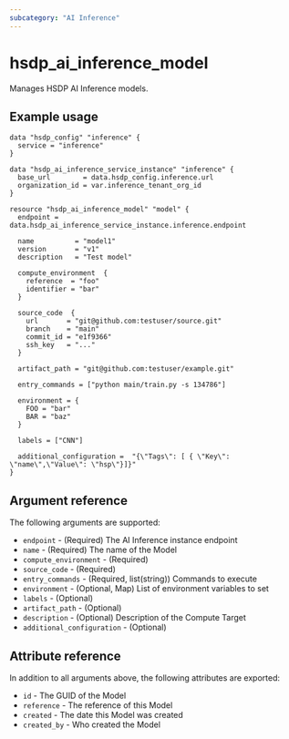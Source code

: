 ```yaml
---
subcategory: "AI Inference"
---
```


# hsdp_ai_inference_model

Manages HSDP AI Inference models.

## Example usage

```hcl
data "hsdp_config" "inference" {
  service = "inference"
}

data "hsdp_ai_inference_service_instance" "inference" {
  base_url        = data.hsdp_config.inference.url
  organization_id = var.inference_tenant_org_id
}

resource "hsdp_ai_inference_model" "model" {
  endpoint = data.hsdp_ai_inference_service_instance.inference.endpoint
  
  name          = "model1"
  version       = "v1"
  description   = "Test model"
 
  compute_environment  {
    reference  = "foo"
    identifier = "bar"
  }
  
  source_code  {
    url       = "git@github.com:testuser/source.git"
    branch    = "main"
    commit_id = "e1f9366"
    ssh_key   = "..."
  }

  artifact_path = "git@github.com:testuser/example.git"

  entry_commands = ["python main/train.py -s 134786"]
  
  environment = {
    FOO = "bar"
    BAR = "baz"
  }
  
  labels = ["CNN"]

  additional_configuration =  "{\"Tags\": [ { \"Key\": \"name\",\"Value\": \"hsp\"}]}"
}
```

## Argument reference

The following arguments are supported:

* `endpoint` - (Required) The AI Inference instance endpoint
* `name` - (Required) The name of the Model
* `compute_environment` - (Required)
* `source_code` - (Required)
* `entry_commands` - (Required, list(string)) Commands to execute
* `environment` - (Optional, Map) List of environment variables to set
* `labels` - (Optional)
* `artifact_path` - (Optional)
* `description` - (Optional) Description of the Compute Target
* `additional_configuration` - (Optional)

## Attribute reference

In addition to all arguments above, the following attributes are exported:

* `id` - The GUID of the Model
* `reference` - The reference of this Model
* `created` - The date this Model  was created
* `created_by` - Who created the Model
